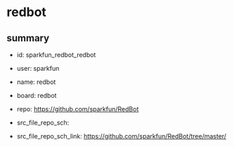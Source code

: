 # redbot
 
## summary 
* id: sparkfun_redbot_redbot
* user: sparkfun
* name: redbot
* board: redbot
* repo: https://github.com/sparkfun/RedBot



* src_file_repo_sch: 
* src_file_repo_sch_link: https://github.com/sparkfun/RedBot/tree/master/




